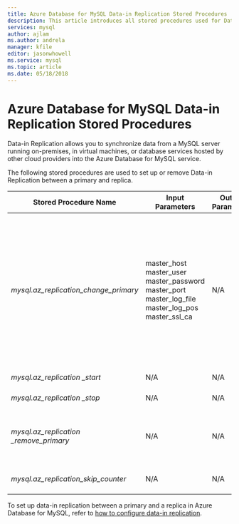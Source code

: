 ```yaml
---
title: Azure Database for MySQL Data-in Replication Stored Procedures
description: This article introduces all stored procedures used for Data-in Replication.
services: mysql
author: ajlam
ms.author: andrela
manager: kfile
editor: jasonwhowell
ms.service: mysql
ms.topic: article
ms.date: 05/18/2018
---
```


# Azure Database for MySQL Data-in Replication Stored Procedures

Data-in Replication allows you to synchronize data from a MySQL server running on-premises, in virtual machines, or database services hosted by other cloud providers into the Azure Database for MySQL service.

The following stored procedures are used to set up or remove Data-in Replication between a primary and replica.

|**Stored Procedure Name**|**Input Parameters**|**Output Parameters**|**Usage Note**|
|-----|-----|-----|-----|
|*mysql.az_replication_change_primary*|master_host<br/>master_user<br/>master_password<br/>master_port<br/>master_log_file<br/>master_log_pos<br/>master_ssl_ca|N/A|To transfer data with SSL mode, pass in the CA certificate’s context into the master_ssl_ca parameter. </br><br>To transfer data without SSL, pass in an empty string into the master_ssl_ca parameter.|
|*mysql.az_replication _start*|N/A|N/A|Starts replication.|
|*mysql.az_replication _stop*|N/A|N/A|Stops replication.|
|*mysql.az_replication _remove_primary*|N/A|N/A|Removes the replication relationship between the primary and replica.|
|*mysql.az_replication_skip_counter*|N/A|N/A|Skips one replication error.|

To set up data-in replication between a primary and a replica in Azure Database for MySQL, refer to [how to configure data-in replication](howto-data-in-replication.md).